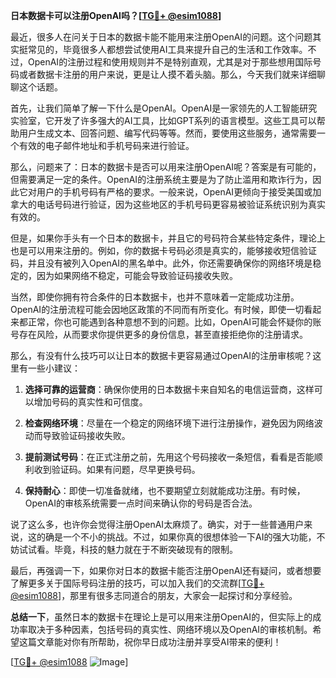 **日本数据卡可以注册OpenAI吗？[[TG💪+ @esim1088](https://t.me/s/esim1088)]**

最近，很多人在问关于日本的数据卡能不能用来注册OpenAI的问题。这个问题其实挺常见的，毕竟很多人都想尝试使用AI工具来提升自己的生活和工作效率。不过，OpenAI的注册过程和使用规则并不是特别直观，尤其是对于那些想用国际号码或者数据卡注册的用户来说，更是让人摸不着头脑。那么，今天我们就来详细聊聊这个话题。

首先，让我们简单了解一下什么是OpenAI。OpenAI是一家领先的人工智能研究实验室，它开发了许多强大的AI工具，比如GPT系列的语言模型。这些工具可以帮助用户生成文本、回答问题、编写代码等等。然而，要使用这些服务，通常需要一个有效的电子邮件地址和手机号码来进行验证。

那么，问题来了：日本的数据卡是否可以用来注册OpenAI呢？答案是有可能的，但需要满足一定的条件。OpenAI的注册系统主要是为了防止滥用和欺诈行为，因此它对用户的手机号码有严格的要求。一般来说，OpenAI更倾向于接受美国或加拿大的电话号码进行验证，因为这些地区的手机号码更容易被验证系统识别为真实有效的。

但是，如果你手头有一个日本的数据卡，并且它的号码符合某些特定条件，理论上也是可以用来注册的。例如，你的数据卡号码必须是真实的，能够接收短信验证码，并且没有被列入OpenAI的黑名单中。此外，你还需要确保你的网络环境是稳定的，因为如果网络不稳定，可能会导致验证码接收失败。

当然，即使你拥有符合条件的日本数据卡，也并不意味着一定能成功注册。OpenAI的注册流程可能会因地区政策的不同而有所变化。有时候，即使一切看起来都正常，你也可能遇到各种意想不到的问题。比如，OpenAI可能会怀疑你的账号存在风险，从而要求你提供更多的身份信息，甚至直接拒绝你的注册请求。

那么，有没有什么技巧可以让日本的数据卡更容易通过OpenAI的注册审核呢？这里有一些小建议：

1. **选择可靠的运营商**：确保你使用的日本数据卡来自知名的电信运营商，这样可以增加号码的真实性和可信度。
   
2. **检查网络环境**：尽量在一个稳定的网络环境下进行注册操作，避免因为网络波动而导致验证码接收失败。

3. **提前测试号码**：在正式注册之前，先用这个号码接收一条短信，看看是否能顺利收到验证码。如果有问题，尽早更换号码。

4. **保持耐心**：即使一切准备就绪，也不要期望立刻就能成功注册。有时候，OpenAI的审核系统需要一点时间来确认你的号码是否合法。

说了这么多，也许你会觉得注册OpenAI太麻烦了。确实，对于一些普通用户来说，这的确是一个不小的挑战。不过，如果你真的很想体验一下AI的强大功能，不妨试试看。毕竟，科技的魅力就在于不断突破现有的限制。

最后，再强调一下，如果你对日本的数据卡能否注册OpenAI还有疑问，或者想要了解更多关于国际号码注册的技巧，可以加入我们的交流群[[TG💪+ @esim1088](https://t.me/s/esim1088)]，那里有很多志同道合的朋友，大家会一起探讨和分享经验。

**总结一下**，虽然日本的数据卡在理论上是可以用来注册OpenAI的，但实际上的成功率取决于多种因素，包括号码的真实性、网络环境以及OpenAI的审核机制。希望这篇文章能对你有所帮助，祝你早日成功注册并享受AI带来的便利！

[[TG💪+ @esim1088](https://t.me/s/esim1088) ![Image](https://i.postimg.cc/4NQfJmqS/Snipaste-2025-05-13-00-14-12.png)]